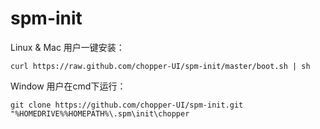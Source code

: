 spm-init
========

Linux & Mac 用户一键安装：

```
curl https://raw.github.com/chopper-UI/spm-init/master/boot.sh | sh
```

Window 用户在cmd下运行：

```
git clone https://github.com/chopper-UI/spm-init.git "%HOMEDRIVE%%HOMEPATH%\.spm\init\chopper
```
